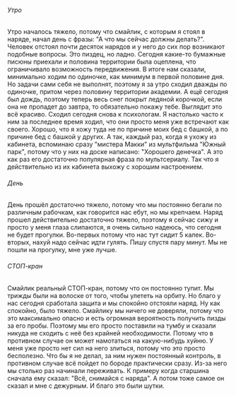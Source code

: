 ###### Утро
Утро началось тяжело, потому что смайлик, с которым я стоял в наряде, начал день с фразы: "А что мы сейчас должны делать?". Человек отстоял почти десяток нарядов и у него до сих пор возникают подобные вопросы. Это пиздец, но ладно. Сегодня какие-то бумажные писюны приехали и половина территории была оцеплена, что ограничивало возможность передвижения. 
В итоге нам сказали, минимально ходим по одиночке, как минимум в первой половине дня. Но задачи сами себя не выполнят, поэтому я за утро сходил дважды по одиночке, притом через половину территории академии. А ещё сегодня был дождь, поэтому теперь весь снег покрыт ледяной корочкой, если она не пропадет до завтра, то обязательно покажу тебе. Выглядит это всё красиво. 
Сходил сегодня снова к психологам. Я настолько часто к ним за последнее время ходил, что они просто меня уже встречают как своего. Хорошо, что я хожу туда не по причине моих бед с башкой, а по причине бед с башкой у других. А так, каждый раз, когда я ухожу из кабинета,  вспоминаю сразу "мистера Макки" из мультфильма "Южный парк", потому что у них на доске написано: "Хорошего денечка". А это как раз его достаточно популярная фраза по мультсериалу. Так что я действительно из их кабинета выхожу с хорошим настроением.
###### День
День прошёл достаточно тяжело, потому что мы постоянно бегали по различным рабочкам, как говорится нас ебут, но мы крепчаем. Наряд прошел действительно достаточно тяжело, поэтому я сейчас сижу и просто у меня глаза слипаются, я очень сильно надеюсь, что сегодня не будет прогулки. Во-первых потому что нас тут сидит 5 калек. Во-вторых, нахуй надо сейчас идти гулять.
Пишу спустя пару минут. Мы не пошли на прогулку, мне уже лучше.
###### СТОП-кран
Смайлик реальный СТОП-кран, потому что он постоянно тупит. Мы трижды были на волоске от того, чтобы улететь на орбиту. Но благо у нас сегодня сработала защита и мы спокойно отстояли наряд. Ну как спокойно, было тяжело. 
Смайлику мы ничего не доверяли, потому что это максимально опасно и есть огромная вероятность получить пизды за его пробы. Поэтому мы его просто поставили на тумбу и сказали никуда не сходить с неё без крайней необходимости. Потому что в противном случае он может намотаться на какую-нибудь хуйню. 
У меня уже просто нет сил на него злиться, потому что это просто бесполезно. Что бы я не делал, за ним нужен постоянный контроль, в противном случае всё пойдет по бороде практически сразу. 
Из-за него мы столько раз начинали переживать. К примеру когда старшина сначала ему сказал: "Всё, снимайся с наряда". А потом тоже самое он сказал и мне с дежурным. И благо это были шутки. 
